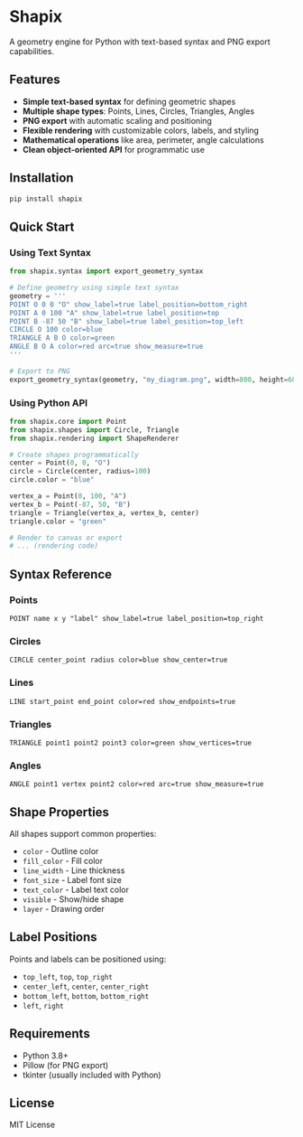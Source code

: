 # Shapix

A geometry engine for Python with text-based syntax and PNG export capabilities.

## Features

- **Simple text-based syntax** for defining geometric shapes
- **Multiple shape types**: Points, Lines, Circles, Triangles, Angles
- **PNG export** with automatic scaling and positioning
- **Flexible rendering** with customizable colors, labels, and styling
- **Mathematical operations** like area, perimeter, angle calculations
- **Clean object-oriented API** for programmatic use

## Installation

```bash
pip install shapix
```

## Quick Start

### Using Text Syntax

```python
from shapix.syntax import export_geometry_syntax

# Define geometry using simple text syntax
geometry = '''
POINT O 0 0 "O" show_label=true label_position=bottom_right
POINT A 0 100 "A" show_label=true label_position=top
POINT B -87 50 "B" show_label=true label_position=top_left
CIRCLE O 100 color=blue
TRIANGLE A B O color=green
ANGLE B O A color=red arc=true show_measure=true
'''

# Export to PNG
export_geometry_syntax(geometry, "my_diagram.png", width=800, height=600)
```

### Using Python API

```python
from shapix.core import Point
from shapix.shapes import Circle, Triangle
from shapix.rendering import ShapeRenderer

# Create shapes programmatically  
center = Point(0, 0, "O")
circle = Circle(center, radius=100)
circle.color = "blue"

vertex_a = Point(0, 100, "A")
vertex_b = Point(-87, 50, "B") 
triangle = Triangle(vertex_a, vertex_b, center)
triangle.color = "green"

# Render to canvas or export
# ... (rendering code)
```

## Syntax Reference

### Points
```
POINT name x y "label" show_label=true label_position=top_right
```

### Circles
```
CIRCLE center_point radius color=blue show_center=true
```

### Lines
```
LINE start_point end_point color=red show_endpoints=true
```

### Triangles  
```
TRIANGLE point1 point2 point3 color=green show_vertices=true
```

### Angles
```
ANGLE point1 vertex point2 color=red arc=true show_measure=true
```

## Shape Properties

All shapes support common properties:
- `color` - Outline color
- `fill_color` - Fill color  
- `line_width` - Line thickness
- `font_size` - Label font size
- `text_color` - Label text color
- `visible` - Show/hide shape
- `layer` - Drawing order

## Label Positions

Points and labels can be positioned using:
- `top_left`, `top`, `top_right`
- `center_left`, `center`, `center_right` 
- `bottom_left`, `bottom`, `bottom_right`
- `left`, `right`

## Requirements

- Python 3.8+
- Pillow (for PNG export)
- tkinter (usually included with Python)

## License

MIT License
